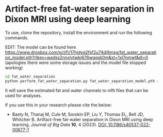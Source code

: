 # Artifact-free fat-water separation in Dixon MRI using deep learning

To use, clone the repository, install the environment and run the following commands. 

EDIT: The model can be found here https://www.dropbox.com/scl/fi/17hjdyq2fsf2u74di9msg/fat_water_separation_model.pth?rlkey=wadss2nnxlytwki676wgqsk0m&st=1xl7nmwt&dl=0 (apologies there were some storage issues and the model file stopped working) 
```bash
cd fat_water_separation
python perform_fat_water_separation.py fat_water_separation_model.pth ip_path op_path
```
It will save the estimated fat and water channels to nifti files that can be used for analyses.

If you use this in your research please cite the below:

- Basty N, Thanaj M, Cule M, Sorokin EP, Liu Y, Thomas EL, Bell JD, Whitcher B. Artifact-free fat-water separation in Dixon MRI using deep learning. _Journal of Big Data_ **10**, 4 (2023). [DOI: 10.1186/s40537-022-00677-1][j_big_data]

[j_big_data]: https://doi.org/10.1186/s40537-022-00677-1
